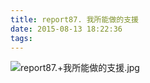```yaml
---
title: report87. 我所能做的支援
date: 2015-08-13 18:22:36
tags:
---
```

![report87.+我所能做的支援.jpg](https://i.loli.net/2018/01/03/5a4caf6a78fc4.jpg)
